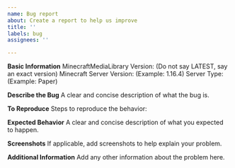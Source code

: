 ```yaml
---
name: Bug report
about: Create a report to help us improve
title: ''
labels: bug
assignees: ''

---
```


**Basic Information**
MinecraftMediaLibrary Version: (Do not say LATEST, say an exact version)
Minecraft Server Version: (Example: 1.16.4)
Server Type: (Example: Paper)

**Describe the Bug**
A clear and concise description of what the bug is.

**To Reproduce**
Steps to reproduce the behavior:

**Expected Behavior**
A clear and concise description of what you expected to happen.

**Screenshots**
If applicable, add screenshots to help explain your problem.

**Additional Information**
Add any other information about the problem here.
